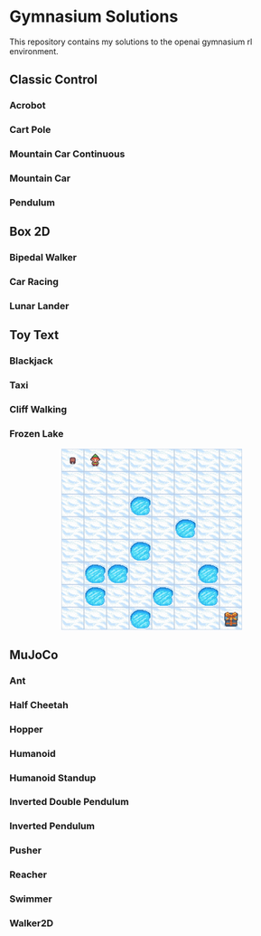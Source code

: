 # Gymnasium Solutions

This repository contains my solutions to the openai gymnasium rl environment.

## Classic Control

### Acrobot

### Cart Pole

### Mountain Car Continuous

### Mountain Car

### Pendulum

## Box 2D

### Bipedal Walker

### Car Racing

### Lunar Lander

## Toy Text

### Blackjack

### Taxi

### Cliff Walking

### Frozen Lake

<p align="center">
  <img src="toy_text/frozen_lake/output/result.gif" width="320" alt="Frozen Lake">
</p>

## MuJoCo

### Ant

### Half Cheetah

### Hopper

### Humanoid

### Humanoid Standup

### Inverted Double Pendulum

### Inverted Pendulum

### Pusher

### Reacher

### Swimmer

### Walker2D